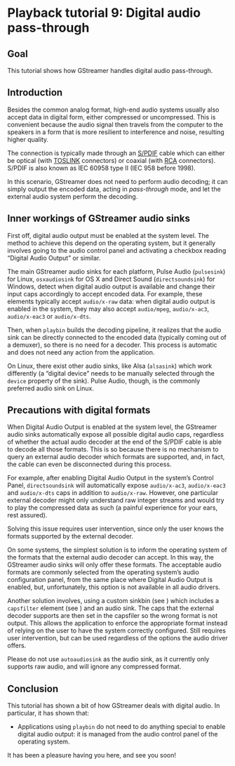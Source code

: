 # Playback tutorial 9: Digital audio pass-through

## Goal

This tutorial shows how GStreamer handles digital audio pass-through.

## Introduction

Besides the common analog format, high-end audio systems usually also
accept data in digital form, either compressed or uncompressed. This is
convenient because the audio signal then travels from the computer to
the speakers in a form that is more resilient to interference and noise,
resulting higher quality.

The connection is typically made through an
[S/PDIF](http://en.wikipedia.org/wiki/SPDIF) cable which can either be
optical (with [TOSLINK](http://en.wikipedia.org/wiki/TOSLINK)
connectors) or coaxial (with [RCA](http://en.wikipedia.org/wiki/RCA)
connectors). S/PDIF is also known as IEC 60958 type II (IEC 958 before
1998).

In this scenario, GStreamer does not need to perform audio decoding; it
can simply output the encoded data, acting in *pass-through* mode, and
let the external audio system perform the decoding.

## Inner workings of GStreamer audio sinks

First off, digital audio output must be enabled at the system level. The
method to achieve this depend on the operating system, but it generally
involves going to the audio control panel and activating a checkbox
reading “Digital Audio Output” or similar.

The main GStreamer audio sinks for each platform, Pulse Audio
(`pulsesink`) for Linux, `osxaudiosink` for OS X and Direct Sound
(`directsoundsink`) for Windows, detect when digital audio output is
available and change their input caps accordingly to accept encoded
data. For example, these elements typically accept `audio/x-raw` data:
when digital audio output is enabled in the system, they may also
accept `audio/mpeg`, `audio/x-ac3`, `audio/x-eac3` or `audio/x-dts`.

Then, when `playbin` builds the decoding pipeline, it realizes that the
audio sink can be directly connected to the encoded data (typically
coming out of a demuxer), so there is no need for a decoder. This
process is automatic and does not need any action from the application.

On Linux, there exist other audio sinks, like Alsa (`alsasink`) which
work differently (a “digital device” needs to be manually selected
through the `device` property of the sink). Pulse Audio, though, is the
commonly preferred audio sink on Linux.

## Precautions with digital formats

When Digital Audio Output is enabled at the system level, the GStreamer
audio sinks automatically expose all possible digital audio caps,
regardless of whether the actual audio decoder at the end of the S/PDIF
cable is able to decode all those formats. This is so because there is
no mechanism to query an external audio decoder which formats are
supported, and, in fact, the cable can even be disconnected during this
process.

For example, after enabling Digital Audio Output in the system’s Control
Panel,  `directsoundsink`  will automatically expose `audio/x-ac3`,
`audio/x-eac3` and `audio/x-dts` caps in addition to `audio/x-raw`.
However, one particular external decoder might only understand raw
integer streams and would try to play the compressed data as such (a
painful experience for your ears, rest assured).

Solving this issue requires user intervention, since only the user knows
the formats supported by the external decoder.

On some systems, the simplest solution is to inform the operating system
of the formats that the external audio decoder can accept. In this way,
the GStreamer audio sinks will only offer these formats. The acceptable
audio formats are commonly selected from the operating system’s audio
configuration panel, from the same place where Digital Audio Output is
enabled, but, unfortunately, this option is not available in all audio
drivers.

Another solution involves, using a custom sinkbin (see
[](tutorials/playback/custom-playbin-sinks.md)) which includes a
`capsfilter` element (see [](tutorials/basic/handy-elements.md))
and an audio sink. The caps that the external decoder supports are
then set in the capsfiler so the wrong format is not output. This
allows the application to enforce the appropriate format instead of
relying on the user to have the system correctly configured. Still
requires user intervention, but can be used regardless of the options
the audio driver offers.

Please do not use `autoaudiosink` as the audio sink, as it currently
only supports raw audio, and will ignore any compressed format.

## Conclusion

This tutorial has shown a bit of how GStreamer deals with digital audio.
In particular, it has shown that:

  - Applications using `playbin` do not need to do anything special to
    enable digital audio output: it is managed from the audio control
    panel of the operating system.

It has been a pleasure having you here, and see you soon!

